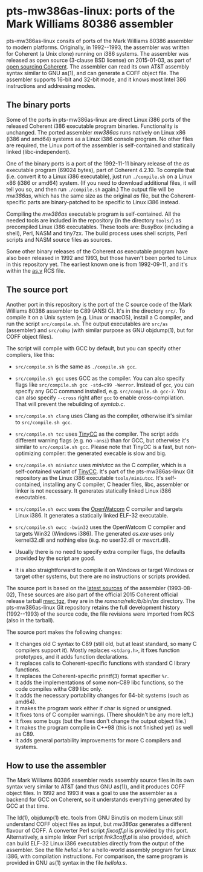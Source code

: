 # pts-mw386as-linux: ports of the Mark Williams 80386 assembler

pts-mw386as-linux consits of ports of the Mark Williams 80386 assembler to
modern platforms. Originally, in 1992--1993, the assembler was written for
Coherent (a Unix clone) running on i386 systems. The assembler was released
as open source (3-clause BSD license) on 2015-01-03, as part of
[open sourcing Coherent](http://www.nesssoftware.com/home/mwc/source.php).
The assembler can read its own AT&T assembly syntax
similar to GNU as(1), and can generate a COFF object file. The assembler
supports 16-bit and 32-bit mode, and it knows most Intel 386 instructions
and addressing modes.

## The binary ports

Some of the ports in pts-mw386as-linux are direct Linux i386 ports of the
released Coherent i386 executable program binaries. Functionality is
unchanged. The ported assembler *mw386as* runs natively on Linux x86 (i386
and amd64) systems as a Linux i386 console program. No other files are
required, the Linux port of the assembler is self-contained and statically
linked (libc-independent).

One of the binary ports is a port of the 1992-11-11 binary release of the
*as* executable program (69024 bytes), part of Coherent 4.2.10. To compile
that (i.e. convert it to a Linux i386 executable), just run `./compile.sh`
on a Linux x86 (i386 or amd64) system. (If you need to download additional
files, it will tell you so, and then run `./compile.sh` again.) The output
file will be *mw386as*, which has the same size as the original *as* file,
but the Coherent-specific parts are binary-patched to be specific to Linux
i386 instead.

Compiling the *mw386as* executable program is self-contained. All the needed
tools are included in the repository (in the directory `tools/`) as
precompiled Linux i386 executables. These tools are: BusyBox (including a
shell), Perl, NASM and tiny7zx. The build process uses shell scripts, Perl
scripts and NASM source files as sources.

Some other binary releases of the Coherent *as* executable program have also
been released in 1992 and 1993, but those haven't been ported to Linux in
this repository yet. The earliest known one is from 1992-09-11, and it's
within the
[as,v](https://github.com/gspu/Coherent/blob/master/mwc/romana/relic/b/bin/as/RCS/as%2Cv)
RCS file.

## The source port

Another port in this repository is the port of the C source code of the Mark
Williams 80386 assembler to C89 (ANSI C). It's in the directory `src/`. To
compile it on a Unix system (e.g. Linux or macOS), install a C compiler, and
run the script `src/compile.sh`. The output executables are `src/as`
(assembler) and `src/cdmp` (with similar purpose as GNU objdump(1), but for
COFF object files).

The script will compile with GCC by default, but you can specify other
compliers, like this:

* `src/compile.sh` is the same as `./compile.sh gcc`.

* `src/compile.sh gcc` uses GCC as the compiler. You can also specify flags
  like `src/compile.sh gcc -std=c99 -Werror`. Instead of `gcc`, you can
  specify any GCC command installed, e.g. `src/compile.sh gcc-7`. You can
  also specify `--cross` right after `gcc` to enable cross-compilation. That
  will prevent the rebuilding of *symtab.c*.

* `src/compile.sh clang` uses Clang as the compiler, otherwise it's similar
  to `src/compile.sh gcc`.

* `src/compile.sh tcc` uses [TinyCC](https://bellard.org/tcc/) as the
  compiler. The script adds different warning flags (e.g. no `-ansi`) than
  for GCC, but otherwise it's similar to `src/compile.sh gcc`. Please note
  that TinyCC is a fast, but non-optimizing compiler: the generated execable
  is slow and big.

* `src/compile.sh miniutcc` uses *miniutcc* as the C compiler, which is a
  self-contained variant of [TinyCC](https://bellard.org/tcc/). It's part of
  the pts-mw386as-linux Git repository as the Linux i386 executable
  `tools/miniutcc`. It's self-contained, installing any C compiler, C header
  files, libc, assembler or linker is not necessary. It generates
  statically linked Linux i386 executables.

* `src/compile.sh owcc` uses the
  [OpenWatcom](https://github.com/open-watcom/open-watcom-v2) C compiler and
  targets Linux i386. It generates a statically linked ELF-32 executable.

* `src/compile.sh owcc -bwin32` uses the OpenWatcom C compiler and targets
  Win32 (Windows i386). The generated *as.exe* uses only kernel32.dll and
  nothing else (e.g. no user32.dll or msvcrt.dll).

* Usually there is no need to specify extra compiler flags, the defaults
  provided by the script are good.

* It is also straightforward to compile it on Windows or target Windows or
  target other systems, but there are no instructions or scripts provided.

The source port is based on the [latest
sources](https://github.com/gspu/Coherent/tree/master/mwc/romana/relic/b/bin/as)
of the assembler (1993-08-02), These sources are also part of the official
2015 Coherent official release tarball
[mwc.tgz](http://www.nesssoftware.com/home/mwc/mwc.tgz), they are in the
*romana/relic/b/bin/as* directory. The pts-mw386as-linux Git repository
retains the full development history (1992--1993) of the source code, the
file revisions were imported from RCS (also in the tarball).

The source port makes the following changes:

* It changes old C syntax to C89 (still old, but at least standard, so many
  C compilers support it). Mostly replaces `<stdarg.h>`, it fixes function
  prototypes, and it adds function declarations.
* It replaces calls to Coherent-specific functions with standard C library
  functions.
* It replaces the Coherent-specific printf(3) format specifier `%r`.
* It adds the implementations of some non-C89 libc functions, so the code
  compiles witha C89 libc only.
* It adds the necessary portability changes for 64-bit systems (such as
  amd64).
* It makes the program work either if char is signed or unsigned.
* It fixes tons of C compiler warnings. (There shouldn't be any more left.)
* It fixes some bugs (but the fixes don't change the output object file.)
* It makes the program compile in C++98 (this is not finished yet) as well
  as C89.
* It adds general portability improvements for more C compilers and systems.

## How to use the assembler

The Mark Williams 80386 assembler reads assembly source files in its own
syntax very similar to AT&T (and thus GNU as(1)), and it produces COFF
object files. In 1992 and 1993 it was a goal to use the assembler as a
backend for GCC on Coherent, so it understands everything generated by GCC
at that time.

The ld(1), objdump(1) etc. tools from GNU Binutils on modern Linux still
understand COFF object files as input, but *mw386as* generates a different
flavour of COFF. A converter Perl script *fixcoff.pl* is provided by this
port. Alternatively, a simple linker Perl script *link3coff.pl* is also
provided, which can build ELF-32 Linux i386 executables directly from the
output of the assembler. See the file *hellol.s* for a hello-world assembly
program for Linux i386, with compilation instructions. For comparison, the
same program is provided in GNU as(1) syntax in the file *hellola.s*.
